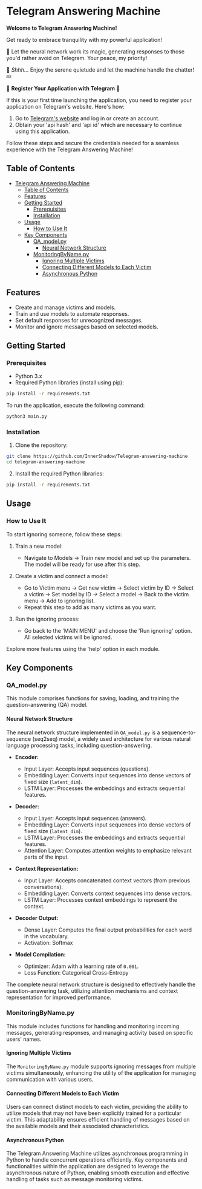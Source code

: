 # Telegram Answering Machine

**Welcome to Telegram Answering Machine!**

Get ready to embrace tranquility with my powerful application!

🤫 Let the neural network work its magic, generating responses to those you'd rather avoid on Telegram. Your peace, my priority!

💬 _Shhh..._ Enjoy the serene quietude and let the machine handle the chatter! 💤

🔑 **Register Your Application with Telegram** 🔑

If this is your first time launching the application, you need to register your application on Telegram's website. Here's how:

1. Go to [Telegram's website](https://my.telegram.org/auth) and log in or create an account.
2. Obtain your 'api hash' and 'api id' which are necessary to continue using this application.

Follow these steps and secure the credentials needed for a seamless experience with the Telegram Answering Machine!

## Table of Contents

- [Telegram Answering Machine](#telegram-answering-machine)
  - [Table of Contents](#table-of-contents)
  - [Features](#features)
  - [Getting Started](#getting-started)
    - [Prerequisites](#prerequisites)
    - [Installation](#installation)
  - [Usage](#usage)
    - [How to Use It](#how-to-use-it)
  - [Key Components](#key-components)
    - [QA\_model.py](#qa_modelpy)
      - [Neural Network Structure](#neural-network-structure)
    - [MonitoringByName.py](#monitoringbynamepy)
      - [Ignoring Multiple Victims](#ignoring-multiple-victims)
      - [Connecting Different Models to Each Victim](#connecting-different-models-to-each-victim)
      - [Asynchronous Python](#asynchronous-python)

## Features

- Create and manage victims and models.
- Train and use models to automate responses.
- Set default responses for unrecognized messages.
- Monitor and ignore messages based on selected models.

## Getting Started

### Prerequisites

- Python 3.x
- Required Python libraries (install using pip):

```bash
pip install -r requirements.txt
```

To run the application, execute the following command:

```bash
python3 main.py
```

### Installation

1. Clone the repository:

```bash
git clone https://github.com/InnerShadow/Telegram-answering-machine
cd telegram-answering-machine
```

2. Install the required Python libraries:

```bash
pip install -r requirements.txt
```

## Usage

### How to Use It

To start ignoring someone, follow these steps:

1. Train a new model:
   - Navigate to Models -> Train new model and set up the parameters. The model will be ready for use after this step.

2. Create a victim and connect a model:
   - Go to Victim menu -> Get new victim -> Select victim by ID -> Select a victim -> Set model by ID -> Select a model -> Back to the victim menu -> Add to ignoring list.
   - Repeat this step to add as many victims as you want.

3. Run the ignoring process:
   - Go back to the 'MAIN MENU' and choose the 'Run ignoring' option. All selected victims will be ignored.

Explore more features using the 'help' option in each module.

## Key Components

### QA\_model.py

This module comprises functions for saving, loading, and training the question-answering (QA) model.

#### Neural Network Structure

The neural network structure implemented in `QA_model.py` is a sequence-to-sequence (seq2seq) model, a widely used architecture for various natural language processing tasks, including question-answering.

- **Encoder:**
  - Input Layer: Accepts input sequences (questions).
  - Embedding Layer: Converts input sequences into dense vectors of fixed size (`latent_dim`).
  - LSTM Layer: Processes the embeddings and extracts sequential features.

- **Decoder:**
  - Input Layer: Accepts input sequences (answers).
  - Embedding Layer: Converts input sequences into dense vectors of fixed size (`latent_dim`).
  - LSTM Layer: Processes the embeddings and extracts sequential features.
  - Attention Layer: Computes attention weights to emphasize relevant parts of the input.

- **Context Representation:**
  - Input Layer: Accepts concatenated context vectors (from previous conversations).
  - Embedding Layer: Converts context sequences into dense vectors.
  - LSTM Layer: Processes context embeddings to represent the context.

- **Decoder Output:**
  - Dense Layer: Computes the final output probabilities for each word in the vocabulary.
  - Activation: Softmax

- **Model Compilation:**
  - Optimizer: Adam with a learning rate of `0.001`.
  - Loss Function: Categorical Cross-Entropy

The complete neural network structure is designed to effectively handle the question-answering task, utilizing attention mechanisms and context representation for improved performance.

### MonitoringByName.py

This module includes functions for handling and monitoring incoming messages, generating responses, and managing activity based on specific users' names.

#### Ignoring Multiple Victims

The `MonitoringByName.py` module supports ignoring messages from multiple victims simultaneously, enhancing the utility of the application for managing communication with various users.

#### Connecting Different Models to Each Victim

Users can connect distinct models to each victim, providing the ability to utilize models that may not have been explicitly trained for a particular victim. This adaptability ensures efficient handling of messages based on the available models and their associated characteristics.

#### Asynchronous Python

The Telegram Answering Machine utilizes asynchronous programming in Python to handle concurrent operations efficiently.  Key components and functionalities within the application are designed to leverage the asynchronous nature of Python, enabling smooth execution and effective handling of tasks such as message monitoring victims.